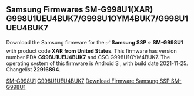 <h2>Samsung Firmwares SM-G998U1(XAR) G998U1UEU4BUK7/G998U1OYM4BUK7/G998U1UEU4BUK7</h2>
Download the Samsung firmware for the ✅ <strong>Samsung SSP </strong> ⭐ <strong>SM-G998U1</strong> with product code <strong>XAR</strong> <strong> from United States</strong>. This firmware has version number PDA <strong>G998U1UEU4BUK7</strong> and CSC G998U1OYM4BUK7. The operating system of this firmware is Android S , with build date 2021-11-25. Changelist <strong>22916894</strong>.


[SM-G998U1](https://samfirm.shop/samsung/model/SM-G998U1)
[G998U1UEU4BUK7](https://samfirm.shop/samsung/pda/G998U1UEU4BUK7)
[Download Firmware Samsung SSP SM-G998U1](https://samfirm.shop/samsung/firmware/477444)
